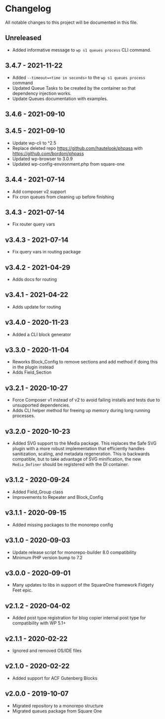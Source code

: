 # Changelog

All notable changes to this project will be documented in this file.

## Unreleased
- Added informative message to `wp s1 queues process` CLI command.

## 3.4.7 - 2021-11-22
- Added `--timeout=<time in seconds>` to the `wp s1 queues process` command
- Updated Queue Tasks to be created by the container so that dependency injection works.
- Update Queues documentation with examples.

## 3.4.6 - 2021-09-10

## 3.4.5 - 2021-09-10
- Update wp-cli to ^2.5
- Replace deleted repo https://github.com/hautelook/phpass with https://github.com/bordoni/phpass
- Updated wp-browser to 3.0.9
- Updated wp-config-environment.php from square-one

## 3.4.4 - 2021-07-14

- Add composer v2 support
- Fix cron queues from cleaning up before finishing

## 3.4.3 - 2021-07-14

- Fix router query vars

## v3.4.3 - 2021-07-14

- Fix query vars in routing package

## v3.4.2 - 2021-04-29

 - Adds docs for routing

## v3.4.1 - 2021-04-22

 - Adds update for routing

## v3.4.0 - 2020-11-23

- Added a CLI block generator

## v3.3.0 - 2020-11-04

- Reworks Block_Config to remove sections and add method if doing this in the plugin instead
- Adds Field_Section

## v3.2.1 - 2020-10-27

- Force Composer v1 instead of v2 to avoid failing installs and tests due to unsupported dependencies.
- Adds CLI helper method for freeing up memory during long running processes.

## v3.2.0 - 2020-10-23

- Added SVG support to the Media package. This replaces the Safe SVG plugin with a more
  robust implementation that efficiently handles sanitization, scaling, and metadata
  regeneration. This is backwards compatible, but to take advantage of SVG minification,
  the new `Media_Definer` should be registered with the DI container.

## v3.1.2 - 2020-09-24

- Added Field_Group class
- Improvements to Repeater and Block_Config

## v3.1.1 - 2020-09-15

- Added missing packages to the monorepo config

## v3.1.0 - 2020-09-03

- Update release script for monorepo-builder 8.0 compatibility
- Minimum PHP version bump to 7.2

## v3.0.0 - 2020-09-01

- Many updates to libs in support of the SquareOne framework Fidgety Feet epic.

## v2.1.2 - 2020-04-02

- Added post type registration for blog copier internal post type for compatibility with WP 5.1+

## v2.1.1 - 2020-02-22

- Ignored and removed OS/IDE files

## v2.1.0 - 2020-02-22

- Added support for ACF Gutenberg Blocks

## v2.0.0 - 2019-10-07

- Migrated repository to a monorepo structure
- Migrated queues package from Square One
